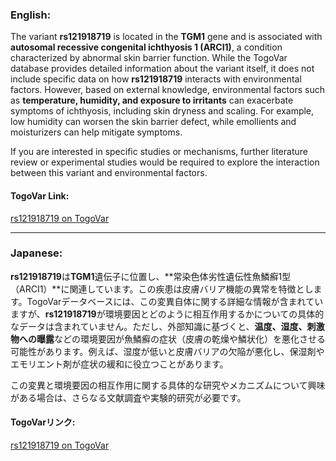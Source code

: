 ### English:
The variant **rs121918719** is located in the **TGM1** gene and is associated with **autosomal recessive congenital ichthyosis 1 (ARCI1)**, a condition characterized by abnormal skin barrier function. While the TogoVar database provides detailed information about the variant itself, it does not include specific data on how **rs121918719** interacts with environmental factors. However, based on external knowledge, environmental factors such as **temperature, humidity, and exposure to irritants** can exacerbate symptoms of ichthyosis, including skin dryness and scaling. For example, low humidity can worsen the skin barrier defect, while emollients and moisturizers can help mitigate symptoms.

If you are interested in specific studies or mechanisms, further literature review or experimental studies would be required to explore the interaction between this variant and environmental factors.

#### TogoVar Link:
[rs121918719 on TogoVar](https://togovar.org/variant/tgv223900031)

---

### Japanese:
**rs121918719**は**TGM1**遺伝子に位置し、**常染色体劣性遺伝性魚鱗癬1型（ARCI1）**に関連しています。この疾患は皮膚バリア機能の異常を特徴とします。TogoVarデータベースには、この変異自体に関する詳細な情報が含まれていますが、**rs121918719**が環境要因とどのように相互作用するかについての具体的なデータは含まれていません。ただし、外部知識に基づくと、**温度、湿度、刺激物への曝露**などの環境要因が魚鱗癬の症状（皮膚の乾燥や鱗状化）を悪化させる可能性があります。例えば、湿度が低いと皮膚バリアの欠陥が悪化し、保湿剤やエモリエント剤が症状の緩和に役立つことがあります。

この変異と環境要因の相互作用に関する具体的な研究やメカニズムについて興味がある場合は、さらなる文献調査や実験的研究が必要です。

#### TogoVarリンク:
[rs121918719 on TogoVar](https://togovar.org/variant/tgv223900031)